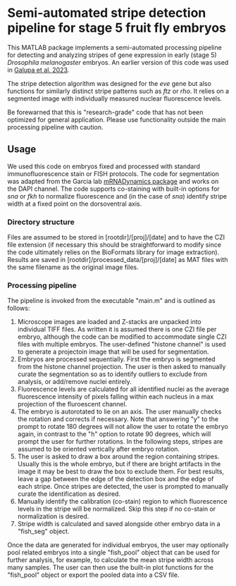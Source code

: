 # Semi-automated stripe detection pipeline for stage 5 fruit fly embryos

This MATLAB package implements a semi-automated processing pipeline for detecting and analyzing stripes of gene expression in early (stage 5) _Drosophila melanogaster_ embryos. An earlier version of this code was used in [Galupa et al. 2023](https://doi.org/10.1016/j.devcel.2022.12.003).

The stripe detection algorithm was designed for the _eve_ gene but also functions for similarly distinct stripe patterns such as _ftz_ or _rho_. It relies on a segmented image with individually measured nuclear fluorescence levels.

Be forewarned that this is "research-grade" code that has not been optimized for general application. Please use functionality outside the main processing pipeline with caution.

<h2>Usage</h2>

We used this code on embryos fixed and processed with standard immunofluorescence stain or FISH protocols. The code for segmentation was adapted from the Garcia lab [mRNADynamics package](https://github.com/GarciaLab/mRNADynamics) and works on the DAPI channel. The code supports co-staining with built-in options for _sna_ or _fkh_ to normalize fluorescence and (in the case of _sna_) identify stripe width at a fixed point on the dorsoventral axis.

<h3>Directory structure</h3>
Files are assumed to be stored in [rootdir]/[proj]/[date] and to have the CZI file extension (if necessary this should be straightforward to modify since the code ultimately relies on the BioFormats library for image extraction). Results are saved in [rootdir]/processed_data/[proj]/[date] as MAT files with the same filename as the original image files.

<h3>Processing pipeline</h3>
The pipeline is invoked from the executable "main.m" and is outlined as follows:

1. Microscope images are loaded and Z-stacks are unpacked into individual TIFF files. As written it is assumed there is one CZI file per embryo, although the code can be modified to accommodate single CZI files with multiple embryos. The user-defined "histone channel" is used to generate a projectoin image that will be used for segmentation.
2. Embryos are processed sequentially. First the embryo is segmented from the histone channel projection. The user is then asked to manually curate the segmentation so as to identify outliers to exclude from analysis, or add/remove nuclei entirely.
3. Fluorescence levels are calculated for all identified nuclei as the average fluorescence intensity of pixels falling within each nucleus in a max projection of the fluroescent channel.
4. The embryo is autorotated to lie on an axis. The user manually checks the rotation and corrects if necessary. Note that answering "y" to the prompt to rotate 180 degrees will not allow the user to rotate the embryo again, in contrast to the "h" option to rotate 90 degrees, which will prompt the user for further rotations. In the following steps, stripes are assumed to be oriented vertically after embryo rotation.
5. The user is asked to draw a box around the region containing stripes. Usually this is the whole embryo, but if there are bright artifacts in the image it may be best to draw the box to exclude them. For best results, leave a gap between the edge of the detection box and the edge of each stripe. Once stripes are detected, the user is prompted to manually curate the identification as desired.
6. Manually identify the calibration (co-stain) region to which fluorescence levels in the stripe will be normalized. Skip this step if no co-stain or normalization is desired.
7. Stripe width is calculated and saved alongside other embryo data in a "fish_seg" object.

Once the data are generated for individual embryos, the user may optionally pool related embryos into a single "fish_pool" object that can be used for further analysis, for example, to calculate the mean stripe width across many samples. The user can then use the built-in plot functions for the "fish_pool" object or export the pooled data into a CSV file.
